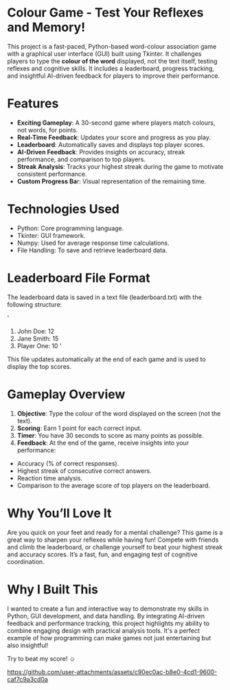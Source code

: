 # Colour Game - Test Your Reflexes and Memory!
This project is a fast-paced, Python-based word-colour association game with a graphical user interface (GUI) built using Tkinter. It challenges players to type the **colour of the word** displayed, not the text itself, testing reflexes and cognitive skills. It includes a leaderboard, progress tracking, and insightful AI-driven feedback for players to improve their performance.

# Features
- **Exciting Gameplay**: A 30-second game where players match colours, not words, for points.
- **Real-Time Feedback**: Updates your score and progress as you play.
- **Leaderboard**: Automatically saves and displays top player scores.
- **AI-Driven Feedback**: Provides insights on accuracy, streak performance, and comparison to top players.
- **Streak Analysis**: Tracks your highest streak during the game to motivate consistent performance.
- **Custom Progress Ba**r: Visual representation of the remaining time.

# Technologies Used
- Python: Core programming language.
- Tkinter: GUI framework.
- Numpy: Used for average response time calculations.
- File Handling: To save and retrieve leaderboard data.

# Leaderboard File Format
The leaderboard data is saved in a text file (leaderboard.txt) with the following structure:

'
1. John Doe: 12
2. Jane Smith: 15
3. Player One: 10
'

This file updates automatically at the end of each game and is used to display the top scores.

# Gameplay Overview
1. **Objective**: Type the colour of the word displayed on the screen (not the text).
2. **Scoring**: Earn 1 point for each correct input.
3. **Timer**: You have 30 seconds to score as many points as possible.
4. **Feedback**: At the end of the game, receive insights into your performance:
- Accuracy (% of correct responses).
- Highest streak of consecutive correct answers.
- Reaction time analysis.
- Comparison to the average score of top players on the leaderboard.

# Why You’ll Love It
Are you quick on your feet and ready for a mental challenge? This game is a great way to sharpen your reflexes while having fun! Compete with friends and climb the leaderboard, or challenge yourself to beat your highest streak and accuracy scores. It’s a fast, fun, and engaging test of cognitive coordination.

# Why I Built This
I wanted to create a fun and interactive way to demonstrate my skills in Python, GUI development, and data handling. By integrating AI-driven feedback and performance tracking, this project highlights my ability to combine engaging design with practical analysis tools. It's a perfect example of how programming can make games not just entertaining but also insightful!

Try to beat my score! ☺️

https://github.com/user-attachments/assets/c90ec0ac-b8e0-4cd1-9600-caf7c9a3cd0a








